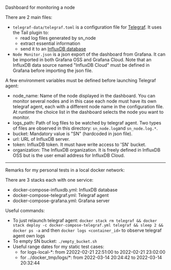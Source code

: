 Dashboard for monitoring a node

There are 2 main files:
- `telegraf-data/telegraf.toml` is a configuration file for [Telegraf](https://docs.influxdata.com/telegraf/v1.21/). It uses the Tail plugin to:
    - read log files generated by sn_node
    - extract essential information
    - send it to an [InfluxDB database](https://docs.influxdata.com/)
- `Node Monitor.json` is a json export of the dashboard from Grafana. It can be imported in both Grafana OSS and Grafana Cloud. Note that an InfluxDB data source named "InfluxDB Cloud" must be defined in Grafana before importing the json file.

A few environment variables must be defined before launching Telegraf agent:
- node_name: Name of the node displayed in the dashboard. You can monitor several nodes and in this case each node must have its own telegraf agent, each with a different node name in the configuration file. At runtime the choice list in the dashboard selects the node you want to monitor.
- logs_path: Path of log files to be watched by telegraf agent. Two types of files are observed in this directory: `sn_node.log`and `sn_node.log.*`.
- bucket: Mandatory value is "SN" (hardcoded in json file).
- url: URL of InfluxDB server.
- token: InfluxDB token. It must have write access to 'SN' bucket.
- organization: The InfluxDB organization. It is freely defined in InfluxDB OSS but is the user email address for InfluxDB Cloud.

---

Remarks for my personal tests in a local docker network:

There are 3 stacks each with one service:
- docker-compose-influxdb.yml: InfluxDB database
- docker-compose-telegraf.yml: Telegraf agent
- docker-compose-grafana.yml: Grafana server

Useful commands:
- To just relaunch telegraf agent: `docker stack rm telegraf && docker stack deploy -c docker-compose-telegraf.yml telegraf && sleep 2 && docker ps -a` and then `docker logs <container_id>` to observe telegraf agent own logs
- To empty SN bucket: `./empty_bucket.sh`
- Useful range dates for my static test cases:
  - for logs-local-*: from 22022-02-21 22:51:00 to 2022-02-21 23:02:00
  - for ../docker_tmp/logs/*: from 2022-03-14 20:24:42 to 2022-03-14 20:32:44
